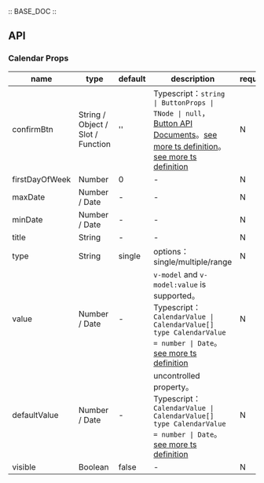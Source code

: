 :: BASE_DOC ::

## API

### Calendar Props

name | type | default | description | required
-- | -- | -- | -- | --
confirmBtn | String / Object / Slot / Function | '' | Typescript：`string \| ButtonProps \| TNode \| null`，[Button API Documents](./button?tab=api)。[see more ts definition](https://github.com/Tencent/tdesign-mobile-vue/blob/develop/src/common.ts)。[see more ts definition](https://github.com/Tencent/tdesign-mobile-vue/tree/develop/src/calendar/type.ts) | N
firstDayOfWeek | Number | 0 | \- | N
maxDate | Number / Date | - | \- | N
minDate | Number / Date | - | \- | N
title | String | - | \- | N
type | String | single | options：single/multiple/range | N
value | Number / Date | - | `v-model` and `v-model:value` is supported。Typescript：`CalendarValue \| CalendarValue[]` `type CalendarValue = number \| Date`。[see more ts definition](https://github.com/Tencent/tdesign-mobile-vue/tree/develop/src/calendar/type.ts) | N
defaultValue | Number / Date | - | uncontrolled property。Typescript：`CalendarValue \| CalendarValue[]` `type CalendarValue = number \| Date`。[see more ts definition](https://github.com/Tencent/tdesign-mobile-vue/tree/develop/src/calendar/type.ts) | N
visible | Boolean | false | \- | N

